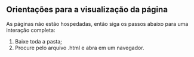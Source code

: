 ## Orientações para a visualização da página

 As páginas não estão hospedadas, então siga os passos abaixo para uma interação completa:

1. Baixe toda a pasta;
2. Procure pelo arquivo .html e abra em um navegador.



